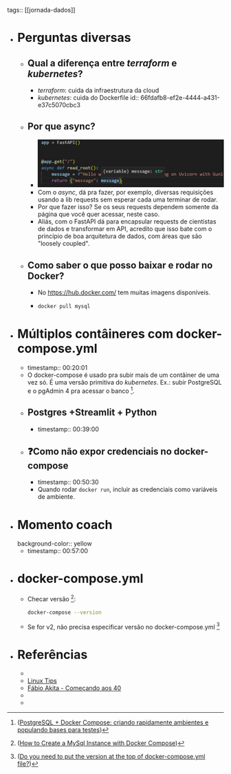 tags:: [[jornada-dados]]

- # Perguntas diversas
	- ## Qual a diferença entre *terraform* e *kubernetes*?
		- *terraform*: cuida da infraestrutura da cloud
		- *kubernetes*: cuida do Dockerfile
		  id:: 66fdafb8-ef2e-4444-a431-e37c5070cbc3
	- ## Por que async?
		- ![image.png](../assets/image_1727901930212_0.png)
		- Com o *async*, dá pra fazer, por exemplo, diversas requisições usando a lib requests sem esperar cada uma terminar de rodar.
		- Por que fazer isso? Se os seus requests dependem somente da página que você quer acessar, neste caso.
		- Aliás, com o FastAPI dá para encapsular requests de cientistas de dados e transformar em API, acredito que isso bate com o princípio de boa arquitetura de dados, com áreas que são "loosely coupled".
	- ## Como saber o que posso baixar e rodar no Docker?
		- No https://hub.docker.com/ tem muitas imagens disponíveis.
		- ```bash
		  docker pull mysql
		  ```
- # Múltiplos contâineres com docker-compose.yml
	- timestamp:: 00:20:01
	- O docker-compose é usado pra subir mais de um contâiner de uma vez só. É uma versão primitiva do *kubernetes*. Ex.: subir PostgreSQL e o pgAdmin 4 pra acessar o banco [^1].
	- ## Postgres +Streamlit + Python
		- timestamp::  00:39:00
	- ## ❓Como não expor credenciais no docker-compose
		- timestamp::  00:50:30
		- Quando rodar `docker run`, incluir as credenciais como variáveis de ambiente.
- # Momento coach
  background-color:: yellow
	- timestamp:: 00:57:00
- # docker-compose.yml
	- Checar versão [^2]:
	  ```bash
	  docker-compose --version
	  ```
	- Se for v2, não precisa especificar versão no docker-compose.yml [^3]
- # Referências
	- [^1]: ([PostgreSQL + Docker Compose: criando rapidamente ambientes e populando bases para testes](https://renatogroffe.medium.com/postgresql-pgadmin-4-docker-compose-montando-rapidamente-um-ambiente-para-uso-55a2ab230b89))
	- [Linux Tips](https://www.youtube.com/@LinuxTips)
	- [Fábio Akita - Começando aos 40](https://youtube.com/playlist?list=PLdsnXVqbHDUc7htGFobbZoNen3r_wm3ki&si=MfqmGNuHnt8aJBWP)
	- [^2]: ([How to Create a MySql Instance with Docker Compose](https://medium.com/@chrischuck35/how-to-create-a-mysql-instance-with-docker-compose-1598f3cc1bee))
	- [^3]: ([Do you need to put the version at the top of docker-compose.yml file?](https://forums.docker.com/t/do-you-need-to-put-the-version-at-the-top-of-docker-compose-yml-file/135863))